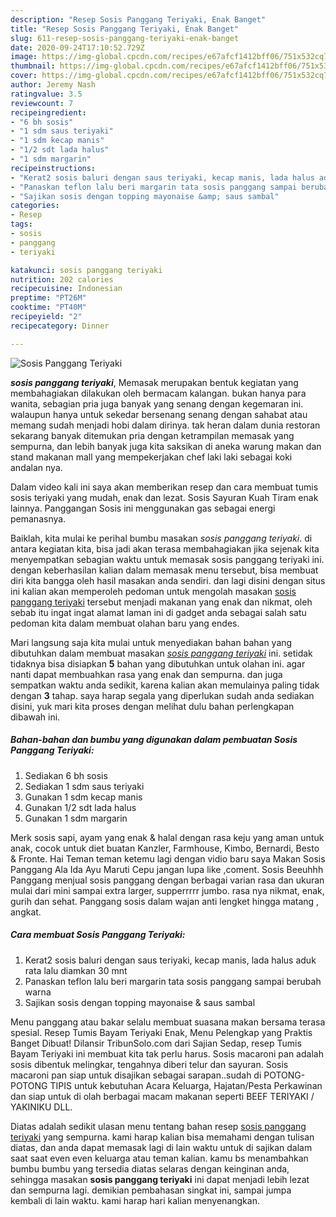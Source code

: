```yaml
---
description: "Resep Sosis Panggang Teriyaki, Enak Banget"
title: "Resep Sosis Panggang Teriyaki, Enak Banget"
slug: 611-resep-sosis-panggang-teriyaki-enak-banget
date: 2020-09-24T17:10:52.729Z
image: https://img-global.cpcdn.com/recipes/e67afcf1412bff06/751x532cq70/sosis-panggang-teriyaki-foto-resep-utama.jpg
thumbnail: https://img-global.cpcdn.com/recipes/e67afcf1412bff06/751x532cq70/sosis-panggang-teriyaki-foto-resep-utama.jpg
cover: https://img-global.cpcdn.com/recipes/e67afcf1412bff06/751x532cq70/sosis-panggang-teriyaki-foto-resep-utama.jpg
author: Jeremy Nash
ratingvalue: 3.5
reviewcount: 7
recipeingredient:
- "6 bh sosis"
- "1 sdm saus teriyaki"
- "1 sdm kecap manis"
- "1/2 sdt lada halus"
- "1 sdm margarin"
recipeinstructions:
- "Kerat2 sosis baluri dengan saus teriyaki, kecap manis, lada halus aduk rata lalu diamkan 30 mnt"
- "Panaskan teflon lalu beri margarin tata sosis panggang sampai berubah warna"
- "Sajikan sosis dengan topping mayonaise &amp; saus sambal"
categories:
- Resep
tags:
- sosis
- panggang
- teriyaki

katakunci: sosis panggang teriyaki 
nutrition: 202 calories
recipecuisine: Indonesian
preptime: "PT26M"
cooktime: "PT40M"
recipeyield: "2"
recipecategory: Dinner

---
```



![Sosis Panggang Teriyaki](https://img-global.cpcdn.com/recipes/e67afcf1412bff06/751x532cq70/sosis-panggang-teriyaki-foto-resep-utama.jpg)

<b><i>sosis panggang teriyaki</i></b>, Memasak merupakan bentuk kegiatan yang membahagiakan dilakukan oleh bermacam kalangan. bukan hanya para wanita, sebagian pria juga banyak yang senang dengan kegemaran ini. walaupun hanya untuk sekedar bersenang senang dengan sahabat atau memang sudah menjadi hobi dalam dirinya. tak heran dalam dunia restoran sekarang banyak ditemukan pria dengan ketrampilan memasak yang sempurna, dan lebih banyak juga kita saksikan di aneka warung makan dan stand makanan mall yang mempekerjakan chef laki laki sebagai koki andalan nya.

Dalam video kali ini saya akan memberikan resep dan cara membuat tumis sosis teriyaki yang mudah, enak dan lezat. Sosis Sayuran Kuah Tiram enak lainnya. Panggangan Sosis ini menggunakan gas sebagai energi pemanasnya.

Baiklah, kita mulai ke perihal bumbu masakan <i>sosis panggang teriyaki</i>. di antara kegiatan kita, bisa jadi akan terasa membahagiakan jika sejenak kita menyempatkan sebagian waktu untuk memasak sosis panggang teriyaki ini. dengan keberhasilan kalian dalam memasak menu tersebut, bisa membuat diri kita bangga oleh hasil masakan anda sendiri. dan lagi disini dengan situs ini kalian akan memperoleh pedoman untuk mengolah masakan <u>sosis panggang teriyaki</u> tersebut menjadi makanan yang enak dan nikmat, oleh sebab itu ingat ingat alamat laman ini di gadget anda sebagai salah satu pedoman kita dalam membuat olahan baru yang endes.


Mari langsung saja kita mulai untuk menyediakan bahan bahan yang dibutuhkan dalam membuat masakan <u><i>sosis panggang teriyaki</i></u> ini. setidak tidaknya bisa disiapkan <b>5</b> bahan yang dibutuhkan untuk olahan ini. agar nanti dapat membuahkan rasa yang enak dan sempurna. dan juga sempatkan waktu anda sedikit, karena kalian akan memulainya paling tidak dengan <b>3</b> tahap. saya harap segala yang diperlukan sudah anda sediakan disini, yuk mari kita proses dengan melihat dulu bahan perlengkapan dibawah ini.

<!--inarticleads1-->

##### Bahan-bahan dan bumbu yang digunakan dalam pembuatan Sosis Panggang Teriyaki:

1. Sediakan 6 bh sosis
1. Sediakan 1 sdm saus teriyaki
1. Gunakan 1 sdm kecap manis
1. Gunakan 1/2 sdt lada halus
1. Gunakan 1 sdm margarin


Merk sosis sapi, ayam yang enak &amp; halal dengan rasa keju yang aman untuk anak, cocok untuk diet buatan Kanzler, Farmhouse, Kimbo, Bernardi, Besto &amp; Fronte. Hai Teman teman ketemu lagi dengan vidio baru saya Makan Sosis Panggang Ala Ida Ayu Maruti Cepu jangan lupa like ,coment. Sosis Beeuhhh Panggang menjual sosis panggang dengan berbagai varian rasa dan ukuran mulai dari mini sampai extra larger, supperrrrr jumbo. rasa nya nikmat, enak, gurih dan sehat. Panggang sosis dalam wajan anti lengket hingga matang , angkat. 

<!--inarticleads2-->

##### Cara membuat Sosis Panggang Teriyaki:

1. Kerat2 sosis baluri dengan saus teriyaki, kecap manis, lada halus aduk rata lalu diamkan 30 mnt
1. Panaskan teflon lalu beri margarin tata sosis panggang sampai berubah warna
1. Sajikan sosis dengan topping mayonaise &amp; saus sambal


Menu panggang atau bakar selalu membuat suasana makan bersama terasa spesial. Resep Tumis Bayam Teriyaki Enak, Menu Pelengkap yang Praktis Banget Dibuat! Dilansir TribunSolo.com dari Sajian Sedap, resep Tumis Bayam Teriyaki ini membuat kita tak perlu harus. Sosis macaroni pan adalah sosis dibentuk melingkar, tengahnya diberi telur dan sayuran. Sosis macaroni pan siap untuk disajikan sebagai sarapan..sudah di POTONG-POTONG TIPIS untuk kebutuhan Acara Keluarga, Hajatan/Pesta Perkawinan dan siap untuk di olah berbagai macam makanan seperti BEEF TERIYAKI / YAKINIKU DLL. 

Diatas adalah sedikit ulasan menu tentang bahan resep <u>sosis panggang teriyaki</u> yang sempurna. kami harap kalian bisa memahami dengan tulisan diatas, dan anda dapat memasak lagi di lain waktu untuk di sajikan dalam saat saat even even keluarga atau teman kalian. kamu bs menambahkan bumbu bumbu yang tersedia diatas selaras dengan keinginan anda, sehingga masakan <b>sosis panggang teriyaki</b> ini dapat menjadi lebih lezat dan sempurna lagi. demikian pembahasan singkat ini, sampai jumpa kembali di lain waktu. kami harap hari kalian menyenangkan.
